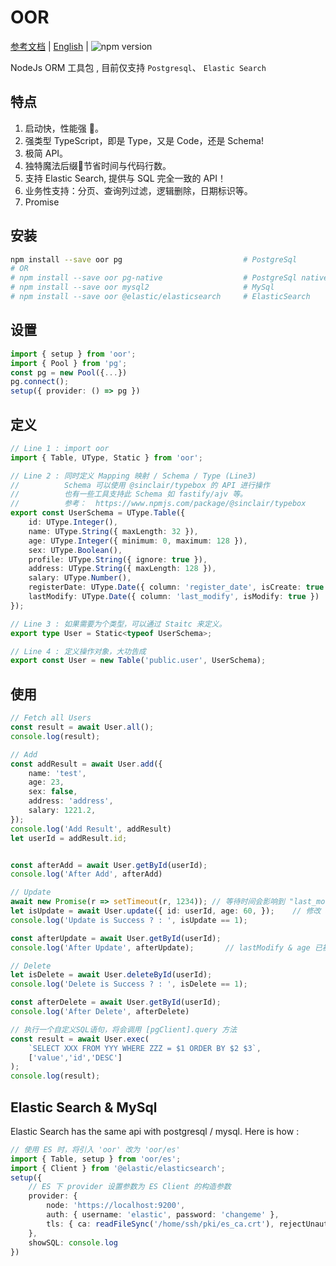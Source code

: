 # OOR


[参考文档](https://oor.xdnote.com/)  |  [English](README.md)  | ![npm version](https://img.shields.io/npm/v/oor.svg?style=flat)


NodeJs ORM 工具包 , 目前仅支持 `Postgresql`、 `Elastic Search`

## 特点

1. 启动快，性能强 🚀。
2. 强类型 TypeScript，即是 Type，又是 Code，还是 Schema!
3. 极简 API。
4. 独特魔法后缀📍节省时间与代码行数。
5. 支持 Elastic Search, 提供与 SQL 完全一致的 API！
6. 业务性支持：分页、查询列过滤，逻辑删除，日期标识等。
7. Promise



## 安装


```bash
npm install --save oor pg                           # PostgreSql
# OR 
# npm install --save oor pg-native                  # PostgreSql native 
# npm install --save oor mysql2                     # MySql 
# npm install --save oor @elastic/elasticsearch     # ElasticSearch 
```


## 设置


```typescript
import { setup } from 'oor';
import { Pool } from 'pg';
const pg = new Pool({...})
pg.connect();
setup({ provider: () => pg })
```

## 定义

```typescript
// Line 1 : import oor
import { Table, UType, Static } from 'oor';

// Line 2 : 同时定义 Mapping 映射 / Schema / Type (Line3)
//          Schema 可以使用 @sinclair/typebox 的 API 进行操作
//          也有一些工具支持此 Schema 如 fastify/ajv 等。
//          参考：  https://www.npmjs.com/package/@sinclair/typebox
export const UserSchema = UType.Table({
    id: UType.Integer(),
    name: UType.String({ maxLength: 32 }),
    age: UType.Integer({ minimum: 0, maximum: 128 }),
    sex: UType.Boolean(),
    profile: UType.String({ ignore: true }),
    address: UType.String({ maxLength: 128 }),
    salary: UType.Number(),
    registerDate: UType.Date({ column: 'register_date', isCreate: true }),
    lastModify: UType.Date({ column: 'last_modify', isModify: true })
});

// Line 3 : 如果需要为个类型，可以通过 Staitc 来定义。
export type User = Static<typeof UserSchema>;

// Line 4 : 定义操作对象，大功告成
export const User = new Table('public.user', UserSchema);
```

## 使用


```typescript
// Fetch all Users
const result = await User.all();
console.log(result);

// Add
const addResult = await User.add({
    name: 'test',
    age: 23,
    sex: false,
    address: 'address',
    salary: 1221.2,
});
console.log('Add Result', addResult)
let userId = addResult.id;


const afterAdd = await User.getById(userId);
console.log('After Add', afterAdd)

// Update
await new Promise(r => setTimeout(r, 1234)); // 等待时间会影响到 "last_modify" 字段
let isUpdate = await User.update({ id: userId, age: 60, });    // 修改 age
console.log('Update is Success ? : ', isUpdate == 1);

const afterUpdate = await User.getById(userId);
console.log('After Update', afterUpdate);       // lastModify & age 已被修改

// Delete
let isDelete = await User.deleteById(userId);
console.log('Delete is Success ? : ', isDelete == 1);

const afterDelete = await User.getById(userId);
console.log('After Delete', afterDelete)

// 执行一个自定义SQL语句，将会调用 [pgClient].query 方法
const result = await User.exec(
    `SELECT XXX FROM YYY WHERE ZZZ = $1 ORDER BY $2 $3`, 
    ['value','id','DESC']
);
console.log(result);
```


## Elastic Search & MySql

Elastic Search has the same api with postgresql / mysql.  Here is how :


```typescript
// 使用 ES 时，将引入 'oor' 改为 'oor/es'
import { Table, setup } from 'oor/es';
import { Client } from '@elastic/elasticsearch';
setup({
    // ES 下 provider 设置参数为 ES Client 的构造参数
    provider: {
        node: 'https://localhost:9200',
        auth: { username: 'elastic', password: 'changeme' },
        tls: { ca: readFileSync('/home/ssh/pki/es_ca.crt'), rejectUnauthorized: false, }
    },
    showSQL: console.log
})

```